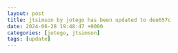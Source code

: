 ```yaml
---
layout: post
title: jtsimson by jotego has been updated to dee657c
date: 2024-06-28 19:48:47 +0000
categories: [jotego, jtsimson]
tags: [update]
---
```


